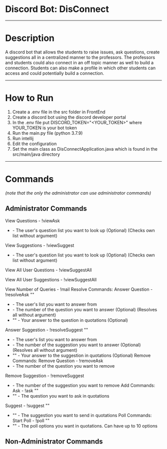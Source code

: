 Discord Bot: DisConnect<a name="TOP"></a>
===================

- - - - 
# Description #

A discord bot that allows the students to raise issues, ask questions, create suggestions all in a centralized manner to the professors. The professors and students could also connect in an off topic manner as well to build a connection. Students can also make a profile in which other students can access and could potentially build a connection.

- - - - 
# How to Run #
1. Create a .env file in the src folder in FrontEnd
2. Create a discord bot using the discord developer portal
3. In the .env file put DISCORD_TOKEN="<YOUR_TOKEN>" where YOUR_TOKEN is your bot token
4. Run the main.py file (python 3.7.9)
5. Run intellij 
6. Edit the configuration 
7. Set the main class as DisConnectApplication.java which is found in the src/main/java directory

- - - - 
# Commands #
_(note that the only the administrator can use administrator commands)_
## Administrator Commands ##
View Questions - !viewAsk <user>
 - <user> - The user's question list you want to look up (Optional) (Checks own list without argument)

View Suggestions - !viewSuggest <user>
 - <user> -  The user's question list you want to look up (Optional) (Checks own list without argument)

View All User Questions - !viewSuggestAll

View All User Suggestions - !viewSuggestAll

View Number of Queries - !mail
Resolve Commands:
Answer Question - !resolveAsk <user> <index> "<message>"
 - <user> - The user's list you want to answer from
 - <index> - The number of the question you want to answer (Optional) (Resolves all without argument)
 - "<message>" - Your answer to the question in quotations (Optional)

Answer Suggestion - !resolveSuggest <user> <index> "<message>"
 - <user> - The user's list you want to answer from
 - <index> - The number of the suggestion you want to answer (Optional) (Resolves all without argument)
 - "<message>" - Your answer to the suggestion in quotations (Optional)
Remove Commands:
Remove Question - !removeAsk <index>
 - <index> - The number of the question you want to remove

Remove Suggestion - !removeSuggest <index>
 - <index> - The number of the suggestion you want to remove
Add Commands:
Ask - !ask "<message>"
 - "<message>" - The question you want to ask in quotations

Suggest - !suggest "<message>"
 - "<message>" - The suggestion you want to send in quotations
Poll Commands:
Start Poll - !poll "<options>"
 - "<options>" - The poll options you want in quotations. Can have up to 10 options

## Non-Administrator Commands ##

